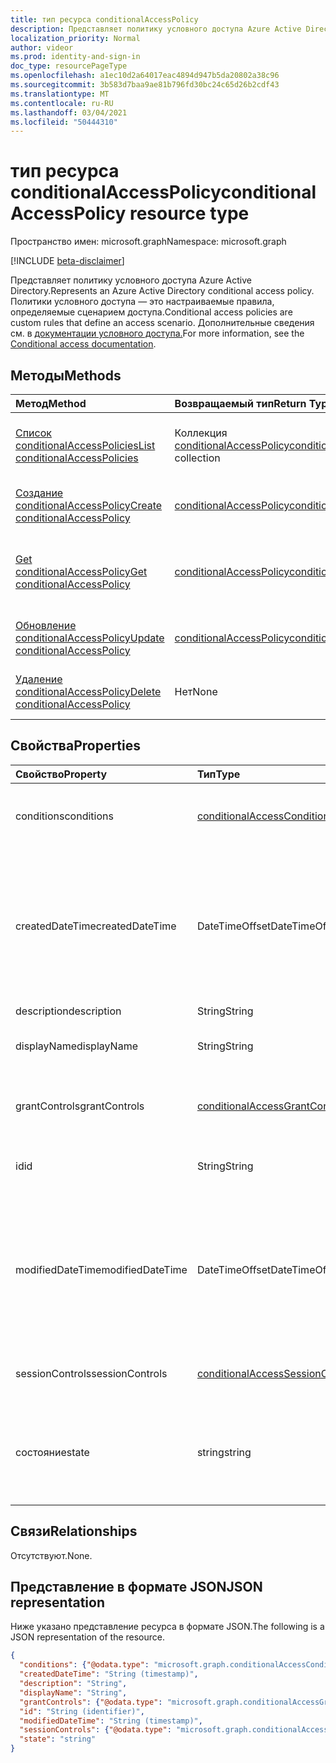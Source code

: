 ```yaml
---
title: тип ресурса conditionalAccessPolicy
description: Представляет политику условного доступа Azure Active Directory. Политики условного доступа — это настраиваемые правила, определяемые сценарием доступа.
localization_priority: Normal
author: videor
ms.prod: identity-and-sign-in
doc_type: resourcePageType
ms.openlocfilehash: a1ec10d2a64017eac4894d947b5da20802a38c96
ms.sourcegitcommit: 3b583d7baa9ae81b796fd30bc24c65d26b2cdf43
ms.translationtype: MT
ms.contentlocale: ru-RU
ms.lasthandoff: 03/04/2021
ms.locfileid: "50444310"
---
```

# <a name="conditionalaccesspolicy-resource-type"></a><span data-ttu-id="0146b-104">тип ресурса conditionalAccessPolicy</span><span class="sxs-lookup"><span data-stu-id="0146b-104">conditionalAccessPolicy resource type</span></span>

<span data-ttu-id="0146b-105">Пространство имен: microsoft.graph</span><span class="sxs-lookup"><span data-stu-id="0146b-105">Namespace: microsoft.graph</span></span>

[!INCLUDE [beta-disclaimer](../../includes/beta-disclaimer.md)]

<span data-ttu-id="0146b-106">Представляет политику условного доступа Azure Active Directory.</span><span class="sxs-lookup"><span data-stu-id="0146b-106">Represents an Azure Active Directory conditional access policy.</span></span> <span data-ttu-id="0146b-107">Политики условного доступа — это настраиваемые правила, определяемые сценарием доступа.</span><span class="sxs-lookup"><span data-stu-id="0146b-107">Conditional access policies are custom rules that define an access scenario.</span></span> <span data-ttu-id="0146b-108">Дополнительные сведения см. в [документации условного доступа.](/azure/active-directory/conditional-access/)</span><span class="sxs-lookup"><span data-stu-id="0146b-108">For more information, see the [Conditional access documentation](/azure/active-directory/conditional-access/).</span></span>

## <a name="methods"></a><span data-ttu-id="0146b-109">Методы</span><span class="sxs-lookup"><span data-stu-id="0146b-109">Methods</span></span>

| <span data-ttu-id="0146b-110">Метод</span><span class="sxs-lookup"><span data-stu-id="0146b-110">Method</span></span>       | <span data-ttu-id="0146b-111">Возвращаемый тип</span><span class="sxs-lookup"><span data-stu-id="0146b-111">Return Type</span></span> | <span data-ttu-id="0146b-112">Описание</span><span class="sxs-lookup"><span data-stu-id="0146b-112">Description</span></span> |
|:-------------|:------------|:------------|
| [<span data-ttu-id="0146b-113">Список conditionalAccessPolicies</span><span class="sxs-lookup"><span data-stu-id="0146b-113">List conditionalAccessPolicies</span></span>](../api/conditionalaccessroot-list-policies.md) | <span data-ttu-id="0146b-114">Коллекция [conditionalAccessPolicy](conditionalaccesspolicy.md)</span><span class="sxs-lookup"><span data-stu-id="0146b-114">[conditionalAccessPolicy](conditionalaccesspolicy.md) collection</span></span> | <span data-ttu-id="0146b-115">Получите все объекты conditionalAccessPolicies в организации.</span><span class="sxs-lookup"><span data-stu-id="0146b-115">Get all of the conditionalAccessPolicies objects in the organization.</span></span> |
| [<span data-ttu-id="0146b-116">Создание conditionalAccessPolicy</span><span class="sxs-lookup"><span data-stu-id="0146b-116">Create conditionalAccessPolicy</span></span>](../api/conditionalaccessroot-post-policies.md) | [<span data-ttu-id="0146b-117">conditionalAccessPolicy</span><span class="sxs-lookup"><span data-stu-id="0146b-117">conditionalAccessPolicy</span></span>](conditionalaccesspolicy.md) | <span data-ttu-id="0146b-118">Создайте новый объект conditionalAccessPolicy.</span><span class="sxs-lookup"><span data-stu-id="0146b-118">Create a new conditionalAccessPolicy object.</span></span> |
| [<span data-ttu-id="0146b-119">Get conditionalAccessPolicy</span><span class="sxs-lookup"><span data-stu-id="0146b-119">Get conditionalAccessPolicy</span></span>](../api/conditionalaccesspolicy-get.md) | [<span data-ttu-id="0146b-120">conditionalAccessPolicy</span><span class="sxs-lookup"><span data-stu-id="0146b-120">conditionalAccessPolicy</span></span>](conditionalaccesspolicy.md) | <span data-ttu-id="0146b-121">Чтение свойств и связей объекта conditionalAccessPolicy.</span><span class="sxs-lookup"><span data-stu-id="0146b-121">Read properties and relationships of a conditionalAccessPolicy object.</span></span> |
| [<span data-ttu-id="0146b-122">Обновление conditionalAccessPolicy</span><span class="sxs-lookup"><span data-stu-id="0146b-122">Update conditionalAccessPolicy</span></span>](../api/conditionalaccesspolicy-update.md) | [<span data-ttu-id="0146b-123">conditionalAccessPolicy</span><span class="sxs-lookup"><span data-stu-id="0146b-123">conditionalAccessPolicy</span></span>](conditionalaccesspolicy.md) | <span data-ttu-id="0146b-124">Обновление объекта conditionalAccessPolicy.</span><span class="sxs-lookup"><span data-stu-id="0146b-124">Update a conditionalAccessPolicy object.</span></span> |
| [<span data-ttu-id="0146b-125">Удаление conditionalAccessPolicy</span><span class="sxs-lookup"><span data-stu-id="0146b-125">Delete conditionalAccessPolicy</span></span>](../api/conditionalaccesspolicy-delete.md) | <span data-ttu-id="0146b-126">Нет</span><span class="sxs-lookup"><span data-stu-id="0146b-126">None</span></span> | <span data-ttu-id="0146b-127">Удаление объекта conditionalAccessPolicy.</span><span class="sxs-lookup"><span data-stu-id="0146b-127">Delete a conditionalAccessPolicy object.</span></span> |

## <a name="properties"></a><span data-ttu-id="0146b-128">Свойства</span><span class="sxs-lookup"><span data-stu-id="0146b-128">Properties</span></span>

| <span data-ttu-id="0146b-129">Свойство</span><span class="sxs-lookup"><span data-stu-id="0146b-129">Property</span></span>     | <span data-ttu-id="0146b-130">Тип</span><span class="sxs-lookup"><span data-stu-id="0146b-130">Type</span></span>        | <span data-ttu-id="0146b-131">Описание</span><span class="sxs-lookup"><span data-stu-id="0146b-131">Description</span></span> |
|:-------------|:------------|:------------|
|<span data-ttu-id="0146b-132">conditions</span><span class="sxs-lookup"><span data-stu-id="0146b-132">conditions</span></span>|[<span data-ttu-id="0146b-133">conditionalAccessConditionSet</span><span class="sxs-lookup"><span data-stu-id="0146b-133">conditionalAccessConditionSet</span></span>](conditionalaccessconditionset.md)| <span data-ttu-id="0146b-134">Указывает правила, которые необходимо соблюдать для применения политики.</span><span class="sxs-lookup"><span data-stu-id="0146b-134">Specifies the rules that must be met for the policy to apply.</span></span> <span data-ttu-id="0146b-135">Обязательный.</span><span class="sxs-lookup"><span data-stu-id="0146b-135">Required.</span></span> |
|<span data-ttu-id="0146b-136">createdDateTime</span><span class="sxs-lookup"><span data-stu-id="0146b-136">createdDateTime</span></span>|<span data-ttu-id="0146b-137">DateTimeOffset</span><span class="sxs-lookup"><span data-stu-id="0146b-137">DateTimeOffset</span></span>| <span data-ttu-id="0146b-138">Тип Timestamp представляет сведения о времени и дате с использованием формата ISO 8601 (всегда применяется формат UTC).</span><span class="sxs-lookup"><span data-stu-id="0146b-138">The Timestamp type represents date and time information using ISO 8601 format and is always in UTC time.</span></span> <span data-ttu-id="0146b-139">Например, значение полуночи 1 января 2014 г. в формате UTC выглядит так: `'2014-01-01T00:00:00Z'`.</span><span class="sxs-lookup"><span data-stu-id="0146b-139">For example, midnight UTC on Jan 1, 2014 would look like this: `'2014-01-01T00:00:00Z'`.</span></span> <span data-ttu-id="0146b-140">Readonly.</span><span class="sxs-lookup"><span data-stu-id="0146b-140">Readonly.</span></span> |
|<span data-ttu-id="0146b-141">description</span><span class="sxs-lookup"><span data-stu-id="0146b-141">description</span></span>|<span data-ttu-id="0146b-142">String</span><span class="sxs-lookup"><span data-stu-id="0146b-142">String</span></span>| <span data-ttu-id="0146b-143">Не используется.</span><span class="sxs-lookup"><span data-stu-id="0146b-143">Not used.</span></span> |
|<span data-ttu-id="0146b-144">displayName</span><span class="sxs-lookup"><span data-stu-id="0146b-144">displayName</span></span>|<span data-ttu-id="0146b-145">String</span><span class="sxs-lookup"><span data-stu-id="0146b-145">String</span></span>| <span data-ttu-id="0146b-146">Указывает имя отображения объекта conditionalAccessPolicy.</span><span class="sxs-lookup"><span data-stu-id="0146b-146">Specifies a display name for the conditionalAccessPolicy object.</span></span> |
|<span data-ttu-id="0146b-147">grantControls</span><span class="sxs-lookup"><span data-stu-id="0146b-147">grantControls</span></span>|[<span data-ttu-id="0146b-148">conditionalAccessGrantControls</span><span class="sxs-lookup"><span data-stu-id="0146b-148">conditionalAccessGrantControls</span></span>](conditionalaccessgrantcontrols.md)| <span data-ttu-id="0146b-149">Указывает элементы управления грантами, которые необходимо выполнить для выполнения политики.</span><span class="sxs-lookup"><span data-stu-id="0146b-149">Specifies the grant controls that must be fulfilled to pass the policy.</span></span> |
|<span data-ttu-id="0146b-150">id</span><span class="sxs-lookup"><span data-stu-id="0146b-150">id</span></span>|<span data-ttu-id="0146b-151">String</span><span class="sxs-lookup"><span data-stu-id="0146b-151">String</span></span>| <span data-ttu-id="0146b-152">Указывает идентификатор объекта conditionalAccessPolicy.</span><span class="sxs-lookup"><span data-stu-id="0146b-152">Specifies the identifier of a conditionalAccessPolicy object.</span></span> <span data-ttu-id="0146b-153">Только для чтения.</span><span class="sxs-lookup"><span data-stu-id="0146b-153">Read-only.</span></span>|
|<span data-ttu-id="0146b-154">modifiedDateTime</span><span class="sxs-lookup"><span data-stu-id="0146b-154">modifiedDateTime</span></span>| <span data-ttu-id="0146b-155">DateTimeOffset</span><span class="sxs-lookup"><span data-stu-id="0146b-155">DateTimeOffset</span></span>|<span data-ttu-id="0146b-156">Тип Timestamp представляет сведения о времени и дате с использованием формата ISO 8601 (всегда применяется формат UTC).</span><span class="sxs-lookup"><span data-stu-id="0146b-156">The Timestamp type represents date and time information using ISO 8601 format and is always in UTC time.</span></span> <span data-ttu-id="0146b-157">Например, значение полуночи 1 января 2014 г. в формате UTC выглядит так: `'2014-01-01T00:00:00Z'`.</span><span class="sxs-lookup"><span data-stu-id="0146b-157">For example, midnight UTC on Jan 1, 2014 would look like this: `'2014-01-01T00:00:00Z'`.</span></span> <span data-ttu-id="0146b-158">Readonly.</span><span class="sxs-lookup"><span data-stu-id="0146b-158">Readonly.</span></span> |
|<span data-ttu-id="0146b-159">sessionControls</span><span class="sxs-lookup"><span data-stu-id="0146b-159">sessionControls</span></span>|[<span data-ttu-id="0146b-160">conditionalAccessSessionControls</span><span class="sxs-lookup"><span data-stu-id="0146b-160">conditionalAccessSessionControls</span></span>](conditionalaccesssessioncontrols.md)| <span data-ttu-id="0146b-161">Указывает элементы управления сеансами, которые применяются после регистрации.</span><span class="sxs-lookup"><span data-stu-id="0146b-161">Specifies the session controls that are enforced after sign-in.</span></span> |
|<span data-ttu-id="0146b-162">состояние</span><span class="sxs-lookup"><span data-stu-id="0146b-162">state</span></span>|<span data-ttu-id="0146b-163">string</span><span class="sxs-lookup"><span data-stu-id="0146b-163">string</span></span>| <span data-ttu-id="0146b-164">Указывает состояние объекта conditionalAccessPolicy.</span><span class="sxs-lookup"><span data-stu-id="0146b-164">Specifies the state of the conditionalAccessPolicy object.</span></span> <span data-ttu-id="0146b-165">Возможные значения: `enabled`, `disabled`, `enabledForReportingButNotEnforced`.</span><span class="sxs-lookup"><span data-stu-id="0146b-165">Possible values are: `enabled`, `disabled`, `enabledForReportingButNotEnforced`.</span></span> <span data-ttu-id="0146b-166">Обязательный.</span><span class="sxs-lookup"><span data-stu-id="0146b-166">Required.</span></span> |

## <a name="relationships"></a><span data-ttu-id="0146b-167">Связи</span><span class="sxs-lookup"><span data-stu-id="0146b-167">Relationships</span></span>

<span data-ttu-id="0146b-168">Отсутствуют.</span><span class="sxs-lookup"><span data-stu-id="0146b-168">None.</span></span>

## <a name="json-representation"></a><span data-ttu-id="0146b-169">Представление в формате JSON</span><span class="sxs-lookup"><span data-stu-id="0146b-169">JSON representation</span></span>

<span data-ttu-id="0146b-170">Ниже указано представление ресурса в формате JSON.</span><span class="sxs-lookup"><span data-stu-id="0146b-170">The following is a JSON representation of the resource.</span></span>

<!-- {
  "blockType": "resource",
  "optionalProperties": [
    "displayName",
    "description",
    "sessionControls",
    "grantControls"
  ],
  "@odata.type": "microsoft.graph.conditionalAccessPolicy",
  "keyProperty": "id"
}-->

```json
{
  "conditions": {"@odata.type": "microsoft.graph.conditionalAccessConditionSet"},
  "createdDateTime": "String (timestamp)",
  "description": "String",
  "displayName": "String",
  "grantControls": {"@odata.type": "microsoft.graph.conditionalAccessGrantControls"},
  "id": "String (identifier)",
  "modifiedDateTime": "String (timestamp)",
  "sessionControls": {"@odata.type": "microsoft.graph.conditionalAccessSessionControls"},
  "state": "string"
}
```

<!-- uuid: 16cd6b66-4b1a-43a1-adaf-3a886856ed98
2019-02-04 14:57:30 UTC -->
<!-- {
  "type": "#page.annotation",
  "description": "conditionalAccessPolicy resource",
  "keywords": "",
  "section": "documentation",
  "tocPath": ""
}-->
